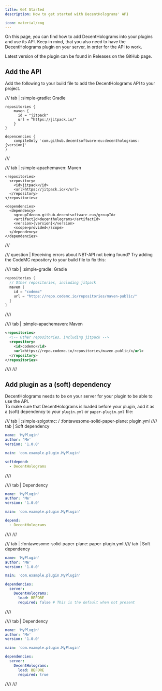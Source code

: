 ```yaml
---
title: Get Started
description: How to get started with DecentHolograms' API

icon: material/cog
---
```


On this page, you can find how to add DecentHolograms into your plugins and use its API. Keep in mind, that you also need to have the DecentHolograms plugin on your server, in order for the API to work.

Latest version of the plugin can be found in Releases on the GitHub page.

## Add the API

Add the following to your build file to add the DecentHolograms API to your project.

/// tab | :simple-gradle: Gradle
```{ .groovy title="build.gradle" data-md-component="api-version" }
repositories {
    maven { 
      id = "jitpack"
      url = "https://jitpack.io/"
    }
}

depencencies {
    compileOnly 'com.github.decentsoftware-eu:decentholograms:{version}'
}
```
///

/// tab | :simple-apachemaven: Maven
```{ .xml title="pom.xml" data-md-component="api-version" }
<repositories>
  <repository>
    <id>jitpack</id>
    <url>https://jitpack.io/</url>
  </repository>
</repositories>

<dependencies>
  <dependency>
    <groupId>com.github.decentsoftware-eu</groupId>
    <artifactId>decentholograms</artifactId>
    <version>{version}</version>
    <scope>provided</scope>
  </dependency>
</dependencies>
```
///

/// question | Receiving errors about NBT-API not being found?
Try adding the CodeMC repository to your build file to fix this:

//// tab | :simple-gradle: Gradle
```groovy title="build.gradle"
repositories {
  // Other repositories, including jitpack
  maven {
    id = "codemc"
    url = "https://repo.codemc.io/repositories/maven-public/"
  }
}
```
////

//// tab | :simple-apachemaven: Maven
```xml
<repositories>
  <!-- Other repositories, including jitpack -->
  <repository>
    <id>codemc</id>
    <url>https://repo.codemc.io/repositories/maven-public/</url>
  </repository>
</repositories>
```
////
///

## Add plugin as a (soft) dependency

DecentHolograms needs to be on your server for your plugin to be able to use the API.  
To make sure that DecentHolograms is loaded before your plugin, add it as a (soft) dependency to your `plugin.yml` or `paper-plugin.yml` file:

/// tab | :simple-spigotmc: / :fontawesome-solid-paper-plane: plugin.yml
//// tab | Soft dependency
```yaml
name: 'MyPlugin'
author: 'Me'
version: '1.0.0'

main: 'com.example.plugin.MyPlugin'

softdepend:
  - DecentHolograms
```
////

//// tab | Dependency
```yaml
name: 'MyPlugin'
author: 'Me'
version: '1.0.0'

main: 'com.example.plugin.MyPlugin'

depend:
  - DecentHolograms
```
////
///

/// tab | :fontawesome-solid-paper-plane: paper-plugin.yml
//// tab | Soft dependency
```yaml
name: 'MyPlugin'
author: 'Me'
version: '1.0.0'

main: 'com.example.plugin.MyPlugin'

dependencies:
  server:
    DecentHolograms:
      load: BEFORE
      required: false # This is the default when not present
```
////

//// tab | Dependency
```yaml
name: 'MyPlugin'
author: 'Me'
version: '1.0.0'

main: 'com.example.plugin.MyPlugin'

dependencies:
  server:
    DecentHolograms:
      load: BEFORE
      required: true
```
////
///